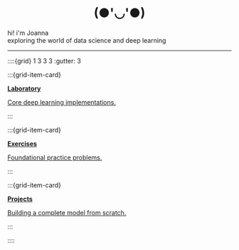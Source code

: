 # <center>(●'◡'●)</center>

<div class="welcome-header">
hi! i'm <span class="accent">Joanna</span>
</div>

<div class="welcome-subtitle">
exploring the world of data science and deep learning
</div>

---

::::{grid} 1 3 3 3
:gutter: 3

:::{grid-item-card}
<a href="labs/lab2_forward_pass.html" class="card-link">
  <div class="icon-nav-icon icon-labs"></div>
  <strong>Laboratory</strong>
  <p class="card-description">Core deep learning implementations.</p>
</a>
:::

:::{grid-item-card}
<a href="exercises/ex1.html" class="card-link">
  <div class="icon-nav-icon icon-exercises"></div>
  <strong>Exercises</strong>
  <p class="card-description">Foundational practice problems.</p>
</a>
:::

:::{grid-item-card}
<a href="projects/project1.html" class="card-link">
  <div class="icon-nav-icon icon-projects"></div>
  <strong>Projects</strong>
  <p class="card-description">Building a complete model from scratch.</p>
</a>
:::

::::